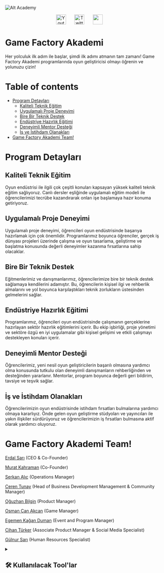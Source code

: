 ![Alt Academy](https://academy.gamefactory.gs/wp-content/uploads/2023/04/Untitled-31.png)

<!-- Social icons section -->
<p align="center">
  <a href="https://www.youtube.com/channel/UC7RXZKgCyCK2W1vfyafCh6A"><img width="32px" alt="Youtube" title="Youtube" src="https://clipart-library.com/images/dc4LABqni.png"/></a>
  &#8287;&#8287;&#8287;&#8287;&#8287;
  <a href="https://twitter.com/gamefactoryhub"><img width="32px" alt="Twitter" title="Twitter" src="https://iconsplace.com/wp-content/uploads/_icons/ffffff/256/png/twitter-icon-18-256.png"/></a>
  &#8287;&#8287;&#8287;&#8287;&#8287;
  <a href="https://discord.gg/p4ZHkU6shv" alt="Discord" title="Game Factory Akademi Discord Server"><img width="32px" src="https://www.seekpng.com/png/full/20-205511_discord-transparent-staff-discord-logo-black-and-white.png"/></a>
  &#8287;&#8287;&#8287;&#8287;&#8287;
</p>

# Game Factory Akademi

Her yolculuk ilk adım ile başlar, şimdi ilk adımı atmanın tam zamanı! Game Factory Akademi programlarında oyun geliştiricisi olmayı öğrenin ve yolunuzu çizin!

# Table of contents

- [Program Detayları](#program-detaylar)
  - [Kaliteli Teknik Eğitim](#kaliteli-teknik-eitim)
  - [Uygulamalı Proje Deneyimi](#uygulamal-proje-deneyimi)
  - [Bire Bir Teknik Destek](#bire-bir-teknik-destek)
  - [Endüstriye Hazırlık Eğitimi](#endstriye-hazrlk-eitimi)
  - [Deneyimli Mentor Desteği](#deneyimli-mentor-destei)
  - [İş ve İstihdam Olanakları](#i-ve-istihdam-olanaklar)
- [Game Factory Akademi Team!](#game-factory-akademi-team)


# Program Detayları

## Kaliteli Teknik Eğitim

Oyun endüstrisi ile ilgili çok çeşitli konuları kapsayan yüksek kaliteli teknik eğitim sağlıyoruz. Canlı dersler eşliğinde uygulamalı eğitim modeli ile öğrencilerimizi tecrübe kazandırarak onları işe başlamaya hazır konuma getiriyoruz.

## Uygulamalı Proje Deneyimi

Uygulamalı proje deneyimi, öğrencileri oyun endüstrisinde başarıya hazırlamak için çok önemlidir. Programlarımız boyunca öğrenciler, gerçek iş dünyası projeleri üzerinde çalışma ve oyun tasarlama, geliştirme ve başlatma konusunda değerli deneyimler kazanma fırsatlarına sahip olacaklar.

## Bire Bir Teknik Destek

Eğitmenlerimiz ve danışmanlarımız, öğrencilerimize bire bir teknik destek sağlamaya kendilerini adamıştır. Bu, öğrencilerin kişisel ilgi ve rehberlik almalarını ve yol boyunca karşılaştıkları teknik zorlukların üstesinden gelmelerini sağlar.

## Endüstriye Hazırlık Eğitimi

Programlarımız, öğrencileri oyun endüstrisinde çalışmanın gerçeklerine hazırlayan sektör hazırlık eğitimlerini içerir. Bu ekip işbirliği, proje yönetimi ve sektöre özgü en iyi uygulamalar gibi kişisel gelişimi ve etkili çalışmayı destekleyen konuları içerir.

## Deneyimli Mentor Desteği

Öğrencilerimiz, yeni nesil oyun geliştiricilerin başarılı olmasına yardımcı olma konusunda tutkulu olan deneyimli danışmanların rehberliğinden ve desteğinden yararlanır. Mentorlar, program boyunca değerli geri bildirim, tavsiye ve teşvik sağlar.

## İş ve İstihdam Olanakları

Öğrencilerimizin oyun endüstrisinde istihdam fırsatları bulmalarına yardımcı olmaya kararlıyız. Önde gelen oyun geliştirme stüdyoları ve yayıncıları ile yakın ilişkiler sürdürüyoruz ve öğrencilerimizin iş fırsatları bulmasına aktif olarak yardımcı oluyoruz.

# Game Factory Akademi Team!

[Erdal Sarı](https://www.linkedin.com/in/erdal-sarı-2b8338116/) (CEO & Co-Founder)

[Murat Kahraman](https://www.linkedin.com/in/muratkahraman/) (Co-Founder)

[Serkan Alıç](https://www.linkedin.com/in/serkanalc/) (Operations Manager)

[Ceren Tunay](https://www.linkedin.com/in/gulcerentunay/) (Head of Business Development Management & Community Manager)

[Oğuzhan Bilgin](https://www.linkedin.com/in/oğuzhan-bilgin-34014417a/) (Product Manager)

[Osman Can Akcan](https://www.linkedin.com/in/osmancanakcan/) (Game Manager)

[Egemen Kağan Duman](https://www.linkedin.com/in/egemenkaganduman/) (Event and Program Manager)

[Cihan Türker](https://www.linkedin.com/in/cihan-turker-2597701b9/) (Associate Product Manager & Social Media Specialist)

[Gülnur Sarı](https://www.linkedin.com/in/gülnur-sarı-719543250/) (Human Resources Specialist)

<details> 
  <summary><h2>🛠️ Kullanılacak Tool'lar</h2></summary>
  <!-- Some badges are from https://github.com/Ileriayo/markdown-badges -->

  <h3>👨‍💻 Programlama ve İşaretleme Dilleri</h3>

  <p>
      <a href="https://github.com/search?q=user%3ADenverCoder1+language%3Acsharp"><img alt="C#" src="https://custom-icon-badges.demolab.com/badge/C%23-68217A.svg?logo=cs2&logoColor=white"></a>
      <a href="https://github.com/search?q=user%3ADenverCoder1+language%3Amarkdown"><img alt="Markdown" src="https://img.shields.io/badge/Markdown-000000.svg?logo=markdown&logoColor=white"></a>
      <a href="https://github.com/search?q=user%3ADenverCoder1+language%3Ajavascript"><img alt="Node.js" src="https://img.shields.io/badge/Node.js-43853D.svg?logo=node.js&logoColor=white"></a>
      <a href="https://github.com/search?q=user%3ADenverCoder1+language%3Aphp"><img alt="PHP" src="https://img.shields.io/badge/PHP-777BB4.svg?logo=php&logoColor=white"></a>
      <a href="https://github.com/search?q=user%3ADenverCoder1+language%3Aprolog"><img alt="Prolog" src="https://custom-icon-badges.demolab.com/badge/Prolog-E61B23.svg?logo=swi-prolog&logoColor=white"></a>
      <a href="https://github.com/search?q=user%3ADenverCoder1+language%3Apython"><img alt="Python" src="https://img.shields.io/badge/Python-14354C.svg?logo=python&logoColor=white"></a>
      <a href="https://github.com/search?q=user%3ADenverCoder1+language%3Ar"><img alt="R" src="https://img.shields.io/badge/R-276DC3.svg?logo=r&logoColor=white"></a>
      <a href="https://github.com/search?q=user%3ADenverCoder1+language%3Arst"><img alt="Restructured Text" src="https://img.shields.io/badge/Restructured Text-3a4148.svg?logo=readthedocs&logoColor=white"></a>
      <a href="https://github.com/search?q=user%3ADenverCoder1+language%3Ascratch"><img alt="Scratch" src="https://img.shields.io/badge/Scratch-4D97FF.svg?logo=scratch&logoColor=white"></a>
      <a href="https://github.com/search?q=user%3ADenverCoder1+language%3Asql"><img alt="SQL" src="https://custom-icon-badges.demolab.com/badge/SQL-025E8C.svg?logo=database&logoColor=white"></a>
      <a href="https://github.com/search?q=user%3ADenverCoder1+language%3Asvg"><img alt="SVG+XML" src="https://img.shields.io/badge/SVG%2BXML-e0982c.svg?logo=svg&logoColor=white"></a>
      <a href="https://github.com/search?q=user%3ADenverCoder1+language%3AtypeScript"><img alt="TypeScript" src="https://img.shields.io/badge/TypeScript-007ACC.svg?logo=typescript&logoColor=white"></a>
  </p>

  <h3>🧰 Framework ve Kütüphaneler</h3>

  <p>
      <a href="#"><img alt="Discord.py" src="https://custom-icon-badges.demolab.com/badge/Discord.py-0d1620.svg?logo=dpy"></a>
      <a href="#"><img alt="Electron" src="https://img.shields.io/badge/Electron-20232e.svg?logo=electron&logoColor=white"></a>
      <a href="#"><img alt="Express.js" src="https://img.shields.io/badge/Express.js-404d59.svg?logo=express&logoColor=white"></a>
      <a href="#"><img alt="Flask" src="https://img.shields.io/badge/Flask-000000.svg?logo=flask&logoColor=white"></a>
      <a href="#"><img alt="GitHub Actions" src="https://img.shields.io/badge/GitHub%20Actions-2671E5.svg?logo=github%20actions&logoColor=white"></a>
  </p>

  <h3>🗄️ Veritabanı ve Bulut Sistemleri</h3>

  <p>
      <a href="#"><img alt="GitHub Pages" src="https://img.shields.io/badge/GitHub%20Pages-327FC7.svg?logo=github&logoColor=white"></a>
      <a href="#"><img alt="MongoDB" src ="https://img.shields.io/badge/MongoDB-4ea94b.svg?logo=mongodb&logoColor=white"></a>
      <a href="#"><img alt="MySQL" src="https://img.shields.io/badge/MySQL-00f.svg?logo=mysql&logoColor=white"></a>
      <a href="#"><img alt="Notion" src="https://img.shields.io/badge/Notion-010101.svg?logo=notion&logoColor=white"></a>
      <a href="#"><img alt="Oracle" src ="https://img.shields.io/badge/Oracle-F00000.svg?logo=oracle&logoColor=white"></a>
      <a href="#"><img alt="PostgreSQL" src ="https://img.shields.io/badge/PostgreSQL-316192.svg?logo=postgresql&logoColor=white"></a>
      <a href="#"><img alt="SQLite" src ="https://img.shields.io/badge/SQLite-07405e.svg?logo=sqlite&logoColor=white"></a>
  </p>

  <h3>💻 Yazılım ve Araçlar</h3>

  <p>
      <a href="#"><img alt="Adobe" src="https://img.shields.io/badge/Adobe-FF0000.svg?logo=adobe&logoColor=white"></a>
      <a href="#"><img alt="Discord" src="https://img.shields.io/badge/-Discord-5865F2.svg?logo=discord&logoColor=white"></a>
      <a href="#"><img alt="Git" src="https://img.shields.io/badge/Git-F05033.svg?logo=git&logoColor=white"></a>
      <a href="#"><img alt="GitHub Desktop" src="https://img.shields.io/badge/GitHub%20Desktop-8034A9.svg?logo=github&logoColor=white"></a>
      <a href="#"><img alt="Google Sheets" src="https://img.shields.io/badge/Sheets-34A853.svg?logo=google%20sheets&logoColor=white"></a>
      <a href="#"><img alt="Stack Overflow" src="https://img.shields.io/badge/-Stack%20Overflow-FE7A16?logo=stack-overflow&logoColor=white"></a>
      <a href="#"><img alt="Visual Studio Code" src="https://img.shields.io/badge/Visual%20Studio%20Code-0078d7.svg?logo=visual-studio-code&logoColor=white"></a>
  </p>
</details>

